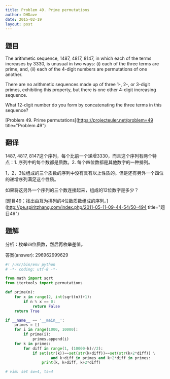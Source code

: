 ```yaml
---
title: Problem 49. Prime permutations
author: DHDave
date: 2015-02-19
layout: post
---
```


## 题目

The arithmetic sequence, 1487, 4817, 8147, in which each of the terms increases by 3330, is unusual in two ways: (i) each of the three terms are prime, and, (ii) each of the 4-digit numbers are permutations of one another.

There are no arithmetic sequences made up of three 1-, 2-, or 3-digit primes, exhibiting this property, but there is one other 4-digit increasing sequence.
<!--more-->
What 12-digit number do you form by concatenating the three terms in this sequence?

[Problem 49. Prime permutations](https://projecteuler.net/problem=49 title="Problem 49")

## 翻译

1487, 4817, 8147这个序列，每个比前一个递增3330，而且这个序列有两个特点：1. 序列中的每个数都是质数。2. 每个四位数都是其他数字的一种排列。

1，2，3位组成的三个质数的序列中没有具有以上性质的。但是还有另外一个四位的递增序列满足这个性质。

如果将这另外一个序列的三个数连接起来，组成的12位数字是多少？

[题目49：找出由互为排列的4位数质数组成的序列。](http://pe.spiritzhang.com/index.php/2011-05-11-09-44-54/50-494 title="题目49")

## 题解

分析：枚举四位质数，然后再枚举差值。

答案(answer): 296962999629

```python
#! /usr/bin/env python
# -*- coding: utf-8 -*-

from math import sqrt
from itertools import permutations

def prime(n):
    for x in range(2, int(sqrt(n))+1):
        if n % x == 0:
            return False
    return True

if __name__ == '__main__':
    primes = []
    for i in range(1000, 10000):
        if prime(i):
            primes.append(i)
    for k in primes:
        for diff in range(1, (10000-k)//2):
            if set(str(k))==set(str(k+diff))==set(str(k+2*diff)) \
                    and k+diff in primes and k+2*diff in primes:
                print(k, k+diff, k+2*diff)

# vim: set sw=4, ts=4
```
